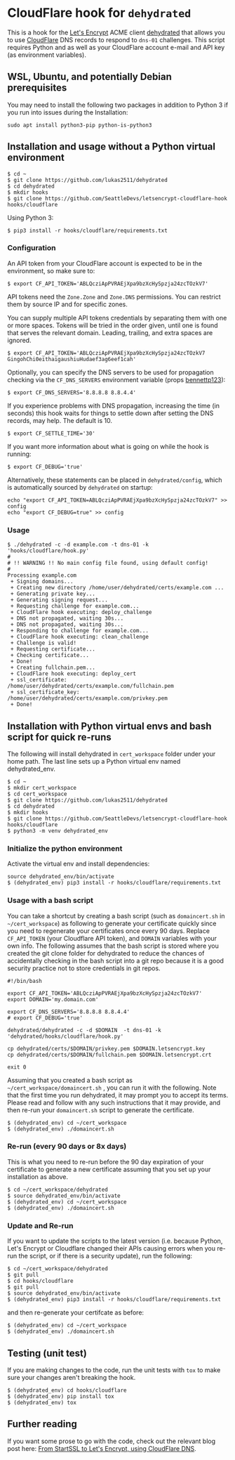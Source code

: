 # CloudFlare hook for `dehydrated`

This is a hook for the [Let's Encrypt](https://letsencrypt.org/) ACME client [dehydrated](https://github.com/lukas2511/dehydrated) that allows you to use [CloudFlare](https://www.cloudflare.com/) DNS records to respond to `dns-01` challenges. This script requires Python and as well as your CloudFlare account e-mail and API key (as environment variables).

## WSL, Ubuntu, and potentially Debian prerequisites
You may need to install the following two packages in addition to Python 3 if you run into issues during the Installation:

```
sudo apt install python3-pip python-is-python3
```


## Installation and usage without a Python virtual environment

```
$ cd ~
$ git clone https://github.com/lukas2511/dehydrated
$ cd dehydrated
$ mkdir hooks
$ git clone https://github.com/SeattleDevs/letsencrypt-cloudflare-hook hooks/cloudflare
```

Using Python 3:
```
$ pip3 install -r hooks/cloudflare/requirements.txt
```


### Configuration

An API token from your CloudFlare account is expected to be in the environment, so make sure to:

```
$ export CF_API_TOKEN='ABLQcziApPVRAEjXpa9bzXcHySpzja24zcTOzkV7'
```

API tokens need the `Zone.Zone` and `Zone.DNS` permissions. You can restrict them by source IP and for specific zones.

You can supply multiple API tokens credentials by separating them with one or more spaces.  Tokens will be tried in the order given, until one is found that serves the relevant domain.
Leading, trailing, and extra spaces are ignored.

```
$ export CF_API_TOKEN='ABLQcziApPVRAEjXpa9bzXcHySpzja24zcTOzkV7 GingohChi0eithaigaushiuHudaef3ag6eef1cah'
```

Optionally, you can specify the DNS servers to be used for propagation checking via the `CF_DNS_SERVERS` environment variable (props [bennettp123](https://github.com/bennettp123)):

```
$ export CF_DNS_SERVERS='8.8.8.8 8.8.4.4'
```

If you experience problems with DNS propagation, increasing the time (in seconds) this hook waits for things to settle down after setting the DNS records, may help. The default is 10.

```
$ export CF_SETTLE_TIME='30'
```

If you want more information about what is going on while the hook is running:

```
$ export CF_DEBUG='true'
```

Alternatively, these statements can be placed in `dehydrated/config`, which is automatically sourced by `dehydrated` on startup:

```
echo "export CF_API_TOKEN=ABLQcziApPVRAEjXpa9bzXcHySpzja24zcTOzkV7" >> config
echo "export CF_DEBUG=true" >> config
```


### Usage

```
$ ./dehydrated -c -d example.com -t dns-01 -k 'hooks/cloudflare/hook.py'
#
# !! WARNING !! No main config file found, using default config!
#
Processing example.com
 + Signing domains...
 + Creating new directory /home/user/dehydrated/certs/example.com ...
 + Generating private key...
 + Generating signing request...
 + Requesting challenge for example.com...
 + CloudFlare hook executing: deploy_challenge
 + DNS not propagated, waiting 30s...
 + DNS not propagated, waiting 30s...
 + Responding to challenge for example.com...
 + CloudFlare hook executing: clean_challenge
 + Challenge is valid!
 + Requesting certificate...
 + Checking certificate...
 + Done!
 + Creating fullchain.pem...
 + CloudFlare hook executing: deploy_cert
 + ssl_certificate: /home/user/dehydrated/certs/example.com/fullchain.pem
 + ssl_certificate_key: /home/user/dehydrated/certs/example.com/privkey.pem
 + Done!
```


## Installation with Python virtual envs and bash script for quick re-runs
The following will install dehydrated in `cert_workspace` folder under your home path.  The last line sets up a Python virtual env named dehydrated_env.

```
$ cd ~
$ mkdir cert_workspace
$ cd cert_workspace
$ git clone https://github.com/lukas2511/dehydrated
$ cd dehydrated
$ mkdir hooks
$ git clone https://github.com/SeattleDevs/letsencrypt-cloudflare-hook hooks/cloudflare
$ python3 -m venv dehydrated_env
```

### Initialize the python environment
Activate the virtual env and install dependencies:

```
source dehydrated_env/bin/activate 
$ (dehydrated_env) pip3 install -r hooks/cloudflare/requirements.txt
```

### Usage with a bash script
You can take a shortcut by creating a bash script (such as `domaincert.sh` in `~/cert_workspace`) as following to generate your certificate quickly since you need to regenerate your certificates once every 90 days. Replace `CF_API_TOKEN` (your Cloudflare API token), and `DOMAIN` variables with your own info. The following assumes that the bash script is stored where you created the git clone folder for dehydrated to reduce the chances of accidentally checking in the bash script into a git repo because it is a good security practice not to store credentials in git repos.

```
#!/bin/bash

export CF_API_TOKEN='ABLQcziApPVRAEjXpa9bzXcHySpzja24zcTOzkV7'
export DOMAIN='my.domain.com'

export CF_DNS_SERVERS='8.8.8.8 8.8.4.4'
# export CF_DEBUG='true'

dehydrated/dehydrated -c -d $DOMAIN  -t dns-01 -k 'dehydrated/hooks/cloudflare/hook.py'

cp dehydrated/certs/$DOMAIN/privkey.pem $DOMAIN.letsencrypt.key
cp dehydrated/certs/$DOMAIN/fullchain.pem $DOMAIN.letsencrypt.crt

exit 0
```

Assuming that you created a bash script as `~/cert_workspace/domaincert.sh` , you can run it with the following. Note that the first time you run dehydrated, it may prompt you to accept its terms.  Please read and follow with any such instructions that it may provide, and then re-run your `domaincert.sh` script to generate the certificate.

```
$ (dehydrated_env) cd ~/cert_workspace
$ (dehydrated_env) ./domaincert.sh
```


### Re-run (every 90 days or 8x days)
This is what you need to re-run before the 90 day expiration of your certificate to generate a new certificate assuming that you set up your installation as above.

```
$ cd ~/cert_workspace/dehydrated
$ source dehydrated_env/bin/activate
$ (dehydrated_env) cd ~/cert_workspace
$ (dehydrated_env) ./domaincert.sh
```

### Update and Re-run
If you want to update the scripts to the latest version (i.e. because Python, Let's Encrypt or Cloudflare changed their APIs causing errors when you re-run the script, or if there is a security update), run the following:

```
$ cd ~/cert_workspace/dehydrated
$ git pull
$ cd hooks/cloudflare
$ git pull
$ source dehydrated_env/bin/activate
$ (dehydrated_env) pip3 install -r hooks/cloudflare/requirements.txt
```

and then re-generate your certifcate as before:

```
$ (dehydrated_env) cd ~/cert_workspace
$ (dehydrated_env) ./domaincert.sh
```


## Testing (unit test)
If you are making changes to the code, run the unit tests with `tox` to make sure your changes aren't breaking the hook.

```
$ (dehydrated_env) cd hooks/cloudflare
$ (dehydrated_env) pip install tox
$ (dehydrated_env) tox
```

## Further reading
If you want some prose to go with the code, check out the relevant blog post here: [From StartSSL to Let's Encrypt, using CloudFlare DNS](http://kappataumu.com/articles/letsencrypt-cloudflare-dns-01-hook.html).
